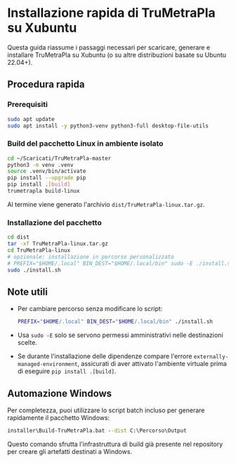 # Installazione rapida di TruMetraPla su Xubuntu

Questa guida riassume i passaggi necessari per scaricare, generare e installare TruMetraPla su Xubuntu (o su altre distribuzioni basate su Ubuntu 22.04+).

## Procedura rapida

### Prerequisiti

```bash
sudo apt update
sudo apt install -y python3-venv python3-full desktop-file-utils
```

### Build del pacchetto Linux in ambiente isolato

```bash
cd ~/Scaricati/TruMetraPla-master
python3 -m venv .venv
source .venv/bin/activate
pip install --upgrade pip
pip install .[build]
trumetrapla build-linux
```

Al termine viene generato l'archivio `dist/TruMetraPla-linux.tar.gz`.

### Installazione del pacchetto

```bash
cd dist
tar -xf TruMetraPla-linux.tar.gz
cd TruMetraPla-linux
# opzionale: installazione in percorso personalizzato
# PREFIX="$HOME/.local" BIN_DEST="$HOME/.local/bin" sudo -E ./install.sh
sudo ./install.sh
```

## Note utili

- Per cambiare percorso senza modificare lo script:

  ```bash
  PREFIX="$HOME/.local" BIN_DEST="$HOME/.local/bin" ./install.sh
  ```

- Usa `sudo -E` solo se servono permessi amministrativi nelle destinazioni scelte.
- Se durante l'installazione delle dipendenze compare l'errore `externally-managed-environment`, assicurati di aver attivato l'ambiente virtuale prima di eseguire `pip install .[build]`.

## Automazione Windows

Per completezza, puoi utilizzare lo script batch incluso per generare rapidamente il pacchetto Windows:

```bat
installer\Build-TruMetraPla.bat --dist C:\Percorso\Output
```

Questo comando sfrutta l'infrastruttura di build già presente nel repository per creare gli artefatti destinati a Windows.
